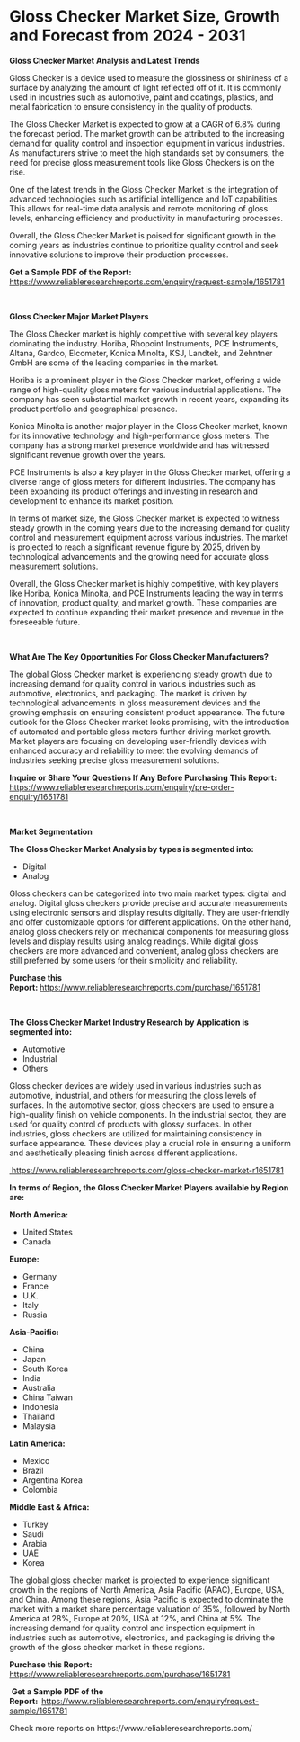 <p><h1>Gloss Checker Market Size, Growth and Forecast from 2024 - 2031</h1></p><p><strong>Gloss Checker Market Analysis and Latest Trends</strong></p>
<p><p>Gloss Checker is a device used to measure the glossiness or shininess of a surface by analyzing the amount of light reflected off of it. It is commonly used in industries such as automotive, paint and coatings, plastics, and metal fabrication to ensure consistency in the quality of products.</p><p>The Gloss Checker Market is expected to grow at a CAGR of 6.8% during the forecast period. The market growth can be attributed to the increasing demand for quality control and inspection equipment in various industries. As manufacturers strive to meet the high standards set by consumers, the need for precise gloss measurement tools like Gloss Checkers is on the rise.</p><p>One of the latest trends in the Gloss Checker Market is the integration of advanced technologies such as artificial intelligence and IoT capabilities. This allows for real-time data analysis and remote monitoring of gloss levels, enhancing efficiency and productivity in manufacturing processes.</p><p>Overall, the Gloss Checker Market is poised for significant growth in the coming years as industries continue to prioritize quality control and seek innovative solutions to improve their production processes.</p></p>
<p><strong>Get a Sample PDF of the Report:&nbsp;</strong> <a href="https://www.reliableresearchreports.com/enquiry/request-sample/1651781">https://www.reliableresearchreports.com/enquiry/request-sample/1651781</a></p>
<p>&nbsp;</p>
<p><strong>Gloss Checker Major Market Players</strong></p>
<p><p>The Gloss Checker market is highly competitive with several key players dominating the industry. Horiba, Rhopoint Instruments, PCE Instruments, Altana, Gardco, Elcometer, Konica Minolta, KSJ, Landtek, and Zehntner GmbH are some of the leading companies in the market.</p><p>Horiba is a prominent player in the Gloss Checker market, offering a wide range of high-quality gloss meters for various industrial applications. The company has seen substantial market growth in recent years, expanding its product portfolio and geographical presence.</p><p>Konica Minolta is another major player in the Gloss Checker market, known for its innovative technology and high-performance gloss meters. The company has a strong market presence worldwide and has witnessed significant revenue growth over the years.</p><p>PCE Instruments is also a key player in the Gloss Checker market, offering a diverse range of gloss meters for different industries. The company has been expanding its product offerings and investing in research and development to enhance its market position.</p><p>In terms of market size, the Gloss Checker market is expected to witness steady growth in the coming years due to the increasing demand for quality control and measurement equipment across various industries. The market is projected to reach a significant revenue figure by 2025, driven by technological advancements and the growing need for accurate gloss measurement solutions.</p><p>Overall, the Gloss Checker market is highly competitive, with key players like Horiba, Konica Minolta, and PCE Instruments leading the way in terms of innovation, product quality, and market growth. These companies are expected to continue expanding their market presence and revenue in the foreseeable future.</p></p>
<p>&nbsp;</p>
<p><strong>What Are The Key Opportunities For Gloss Checker Manufacturers?</strong></p>
<p><p>The global Gloss Checker market is experiencing steady growth due to increasing demand for quality control in various industries such as automotive, electronics, and packaging. The market is driven by technological advancements in gloss measurement devices and the growing emphasis on ensuring consistent product appearance. The future outlook for the Gloss Checker market looks promising, with the introduction of automated and portable gloss meters further driving market growth. Market players are focusing on developing user-friendly devices with enhanced accuracy and reliability to meet the evolving demands of industries seeking precise gloss measurement solutions.</p></p>
<p><strong>Inquire or Share Your Questions If Any Before Purchasing This Report:</strong> <a href="https://www.reliableresearchreports.com/enquiry/pre-order-enquiry/1651781">https://www.reliableresearchreports.com/enquiry/pre-order-enquiry/1651781</a></p>
<p>&nbsp;</p>
<p><strong>Market Segmentation</strong></p>
<p><strong>The Gloss Checker Market Analysis by types is segmented into:</strong></p>
<p><ul><li>Digital</li><li>Analog</li></ul></p>
<p><p>Gloss checkers can be categorized into two main market types: digital and analog. Digital gloss checkers provide precise and accurate measurements using electronic sensors and display results digitally. They are user-friendly and offer customizable options for different applications. On the other hand, analog gloss checkers rely on mechanical components for measuring gloss levels and display results using analog readings. While digital gloss checkers are more advanced and convenient, analog gloss checkers are still preferred by some users for their simplicity and reliability.</p></p>
<p><strong>Purchase this Report:&nbsp;</strong><a href="https://www.reliableresearchreports.com/purchase/1651781">https://www.reliableresearchreports.com/purchase/1651781</a></p>
<p>&nbsp;</p>
<p><strong>The Gloss Checker Market Industry Research by Application is segmented into:</strong></p>
<p><ul><li>Automotive</li><li>Industrial</li><li>Others</li></ul></p>
<p><p>Gloss checker devices are widely used in various industries such as automotive, industrial, and others for measuring the gloss levels of surfaces. In the automotive sector, gloss checkers are used to ensure a high-quality finish on vehicle components. In the industrial sector, they are used for quality control of products with glossy surfaces. In other industries, gloss checkers are utilized for maintaining consistency in surface appearance. These devices play a crucial role in ensuring a uniform and aesthetically pleasing finish across different applications.</p></p>
<p><a href="https://www.reliableresearchreports.com/gloss-checker-market-r1651781">&nbsp;https://www.reliableresearchreports.com/gloss-checker-market-r1651781</a></p>
<p><strong>In terms of Region, the Gloss Checker Market Players available by Region are:</strong></p>
<p>
    <p> <strong> North America: </strong>
        <ul>
            <li>United States</li>
            <li>Canada</li>
        </ul>
        </p> 
    <p> <strong> Europe: </strong>
        <ul>
            <li>Germany</li>
            <li>France</li>
            <li>U.K.</li>
            <li>Italy</li>
            <li>Russia</li>
        </ul>
        </p> 
    <p> <strong> Asia-Pacific: </strong>
        <ul>
            <li>China</li>
            <li>Japan</li>
            <li>South Korea</li>
            <li>India</li>
            <li>Australia</li>
            <li>China Taiwan</li>
            <li>Indonesia</li>
            <li>Thailand</li>
            <li>Malaysia</li>
        </ul>
        </p> 
    <p> <strong> Latin America: </strong>
        <ul>
            <li>Mexico</li>
            <li>Brazil</li>
            <li>Argentina Korea</li>
            <li>Colombia</li>
        </ul>
        </p> 
    <p> <strong> Middle East & Africa: </strong>
        <ul>
            <li>Turkey</li>
            <li>Saudi</li>
            <li>Arabia</li>
            <li>UAE</li>
            <li>Korea</li>
        </ul>
    </p>
    </p>
<p><p>The global gloss checker market is projected to experience significant growth in the regions of North America, Asia Pacific (APAC), Europe, USA, and China. Among these regions, Asia Pacific is expected to dominate the market with a market share percentage valuation of 35%, followed by North America at 28%, Europe at 20%, USA at 12%, and China at 5%. The increasing demand for quality control and inspection equipment in industries such as automotive, electronics, and packaging is driving the growth of the gloss checker market in these regions.</p></p>
<p><strong>Purchase this Report: </strong><a href="https://www.reliableresearchreports.com/purchase/1651781">https://www.reliableresearchreports.com/purchase/1651781</a></p>
<p>&nbsp;<strong>Get a Sample PDF of the Report:&nbsp;&nbsp;</strong><a href="https://www.reliableresearchreports.com/enquiry/request-sample/1651781">https://www.reliableresearchreports.com/enquiry/request-sample/1651781</a></p>
<p><strong></strong></p>
<p>Check more reports on https://www.reliableresearchreports.com/</p>